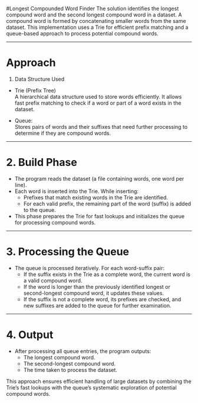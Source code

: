 #Longest Compounded Word Finder 
The solution identifies the longest compound word and the second longest compound word in a dataset. A compound word is formed by concatenating smaller words from the same dataset. This implementation uses a Trie for efficient prefix matching and a queue-based approach to process potential compound words.

---

# Approach  
 1. Data Structure Used 
- Trie (Prefix Tree)  
  A hierarchical data structure used to store words efficiently. It allows fast prefix matching to check if a word or part of a word exists in the dataset.

- Queue:  
  Stores pairs of words and their suffixes that need further processing to determine if they are compound words.

---

# 2. Build Phase
- The program reads the dataset (a file containing words, one word per line).  
- Each word is inserted into the Trie. While inserting:
  - Prefixes that match existing words in the Trie are identified.  
  - For each valid prefix, the remaining part of the word (suffix) is added to the queue.  
- This phase prepares the Trie for fast lookups and initializes the queue for processing compound words.

---

# 3. Processing the Queue  
- The queue is processed iteratively. For each word-suffix pair:
  - If the suffix exists in the Trie as a complete word, the current word is a valid compound word.  
  - If the word is longer than the previously identified longest or second-longest compound word, it updates these values.  
  - If the suffix is not a complete word, its prefixes are checked, and new suffixes are added to the queue for further examination.

---

# 4. Output  
- After processing all queue entries, the program outputs:  
  - The longest compound word.  
  - The second-longest compound word.  
  - The time taken to process the dataset.  

This approach ensures efficient handling of large datasets by combining the Trie’s fast lookups with the queue’s systematic exploration of potential compound words.
